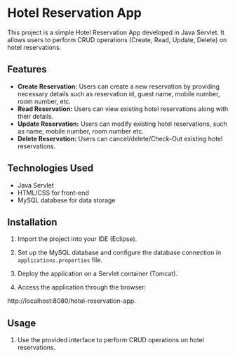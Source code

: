 
# Hotel Reservation App

This project is a simple Hotel Reservation App developed in Java Servlet. It allows users to perform CRUD operations (Create, Read, Update, Delete) on hotel reservations.

## Features

- **Create Reservation:** Users can create a new  reservation by providing necessary details such as reservation id, guest name, mobile number, room number, etc.
- **Read Reservation:** Users can view existing hotel reservations along with their details.
- **Update Reservation:** Users can modify existing hotel reservations, such as name, mobile number, room number etc.
- **Delete Reservation:** Users can cancel/delete/Check-Out existing hotel reservations.

## Technologies Used

- Java Servlet
- HTML/CSS for front-end
- MySQL database for data storage

## Installation
1. Import the project into your IDE (Eclipse).

2. Set up the MySQL database and configure the database connection in `applications.properties` file.

3. Deploy the application on a Servlet container (Tomcat).

5. Access the application through the browser:

http://localhost:8080/hotel-reservation-app.

## Usage

1. Use the provided interface to perform CRUD operations on hotel reservations.
